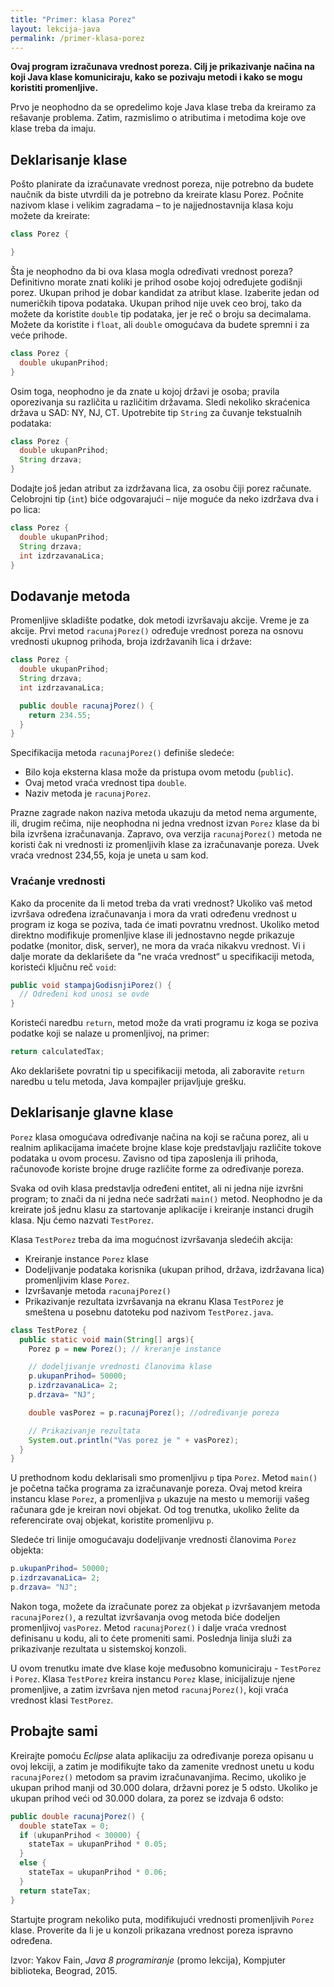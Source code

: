 ```yaml
---
title: "Primer: klasa Porez"
layout: lekcija-java
permalink: /primer-klasa-porez
---
```


**Ovaj program izračunava vrednost poreza. Cilj je prikazivanje načina na koji Java klase komuniciraju, kako se pozivaju metodi i kako se mogu koristiti promenljive.**

Prvo je neophodno da se opredelimo koje Java klase treba da kreiramo za rešavanje problema. Zatim, razmislimo o atributima i metodima koje ove klase treba da imaju.

## Deklarisanje klase

Pošto planirate da izračunavate vrednost poreza, nije potrebno da budete naučnik da biste utvrdili da je potrebno da kreirate klasu Porez. Počnite nazivom klase i velikim zagradama – to je najjednostavnija klasa koju možete da kreirate:

```java
class Porez {

}
```

Šta je neophodno da bi ova klasa mogla određivati vrednost poreza? Definitivno morate znati koliki je prihod osobe kojoj određujete godišnji porez. Ukupan prihod je dobar kandidat za atribut klase. Izaberite jedan od numeričkih tipova podataka. Ukupan prihod nije uvek ceo broj, tako da možete da koristite `double` tip podataka, jer je reč o broju sa decimalama. Možete da koristite i `float`, ali `double` omogućava da budete spremni i za veće prihode.

```java
class Porez {
  double ukupanPrihod;
}
```

Osim toga, neophodno je da znate u kojoj državi je osoba; pravila oporezivanja su različita u različitim državama. Sledi nekoliko skraćenica država u SAD: NY, NJ, CT. Upotrebite tip `String` za čuvanje tekstualnih podataka:

```java
class Porez {
  double ukupanPrihod;
  String drzava;
}
```

Dodajte još jedan atribut za izdržavana lica, za osobu čiji porez računate. Celobrojni tip (`int`) biće odgovarajući – nije moguće da neko izdržava dva i po lica:

```java
class Porez {
  double ukupanPrihod;
  String drzava;
  int izdrzavanaLica;
}
```

## Dodavanje metoda

Promenljive skladište podatke, dok metodi izvršavaju akcije. Vreme je za akcije. Prvi metod `racunajPorez()` određuje vrednost poreza na osnovu vrednosti ukupnog prihoda, broja izdržavanih lica i države:

```java
class Porez {
  double ukupanPrihod;
  String drzava;
  int izdrzavanaLica;

  public double racunajPorez() {
    return 234.55;
  }
}
```

Specifikacija metoda `racunajPorez()` definiše sledeće:
- Bilo koja eksterna klasa može da pristupa ovom metodu (`public`).
- Ovaj metod vraća vrednost tipa `double`.
- Naziv metoda je `racunajPorez`.

Prazne zagrade nakon naziva metoda ukazuju da metod nema argumente, ili, drugim rečima, nije neophodna ni jedna vrednost izvan `Porez` klase da bi bila izvršena izračunavanja. Zapravo, ova verzija `racunajPorez()` metoda ne koristi čak ni vrednosti iz promenljivih klase za izračunavanje poreza. Uvek vraća vrednost 234,55, koja je uneta u sam kod.

### Vraćanje vrednosti

Kako da procenite da li metod treba da vrati vrednost? Ukoliko vaš metod izvršava određena izračunavanja i mora da vrati određenu vrednost u program iz koga se poziva, tada će imati povratnu vrednost. Ukoliko metod direktno modifikuje promenljive klase ili jednostavno negde prikazuje podatke (monitor, disk, server), ne mora da vraća nikakvu vrednost. Vi i dalje morate da deklarišete da "ne vraća vrednost“ u specifikaciji metoda, koristeći ključnu reč `void`:

```java
public void stampajGodisnjiPorez() {
  // Određeni kod unosi se ovde
}
```

Koristeći naredbu `return`, metod može da vrati programu iz koga se poziva podatke koji se nalaze u promenljivoj, na primer:

```java
return calculatedTax;
```

Ako deklarišete povratni tip u specifikaciji metoda, ali zaboravite `return` naredbu u telu metoda, Java kompajler prijavljuje grešku.

## Deklarisanje glavne klase

`Porez` klasa omogućava određivanje načina na koji se računa porez, ali u realnim aplikacijama imaćete brojne klase koje predstavljaju različite tokove podataka u ovom procesu. Zavisno od tipa zaposlenja ili prihoda, računovođe koriste brojne druge različite forme za određivanje poreza.

Svaka od ovih klasa predstavlja određeni entitet, ali ni jedna nije izvršni program; to znači da ni jedna neće sadržati `main()` metod. Neophodno je da kreirate još jednu klasu za startovanje aplikacije i kreiranje instanci drugih klasa. Nju ćemo nazvati `TestPorez`.

Klasa `TestPorez` treba da ima mogućnost izvršavanja sledećih akcija:
- Kreiranje instance `Porez` klase
- Dodeljivanje podataka korisnika (ukupan prihod, država, izdržavana lica) promenljivim klase `Porez`.
- Izvršavanje metoda `racunajPorez()`
- Prikazivanje rezultata izvršavanja na ekranu Klasa `TestPorez` je smeštena u posebnu datoteku pod nazivom `TestPorez.java`.

```java
class TestPorez {
  public static void main(String[] args){
    Porez p = new Porez(); // kreranje instance

    // dodeljivanje vrednosti članovima klase
    p.ukupanPrihod= 50000;
    p.izdrzavanaLica= 2;
    p.drzava= "NJ";

    double vasPorez = p.racunajPorez(); //određivanje poreza

    // Prikazivanje rezultata
    System.out.println("Vas porez je " + vasPorez);
  }
}
```

U prethodnom kodu deklarisali smo promenljivu `p` tipa `Porez`. Metod `main()` je početna tačka programa za izračunavanje poreza. Ovaj metod kreira instancu klase `Porez`, a promenljiva `p` ukazuje na mesto u memoriji vašeg računara gde je kreiran novi objekat. Od tog trenutka, ukoliko želite da referencirate ovaj objekat, koristite promenljivu `p`.

Sledeće tri linije omogućavaju dodeljivanje vrednosti članovima `Porez` objekta:

```java
p.ukupanPrihod= 50000;
p.izdrzavanaLica= 2;
p.drzava= "NJ";
```

Nakon toga, možete da izračunate porez za objekat `p` izvršavanjem metoda `racunajPorez()`, a rezultat izvršavanja ovog metoda biće dodeljen promenljivoj `vasPorez`. Metod `racunajPorez()` i dalje vraća vrednost definisanu u kodu, ali to ćete promeniti sami. Poslednja linija služi za prikazivanje rezultata u sistemskoj konzoli.

U ovom trenutku imate dve klase koje međusobno komuniciraju - `TestPorez` i `Porez`. Klasa `TestPorez` kreira instancu `Porez` klase, inicijalizuje njene promenljive, a zatim izvršava njen metod `racunajPorez()`, koji vraća vrednost klasi `TestPorez`.

## Probajte sami

Kreirajte pomoću *Eclipse* alata aplikaciju za određivanje poreza opisanu u ovoj lekciji, a zatim je modifikujte tako da zamenite vrednost unetu u kodu `racunajPorez()` metodom sa pravim izračunavanjima. Recimo, ukoliko je ukupan prihod manji od 30.000 dolara, državni porez je 5 odsto. Ukoliko je ukupan prihod veći od 30.000 dolara, za porez se izdvaja 6 odsto:

```java
public double racunajPorez() {
  double stateTax = 0;
  if (ukupanPrihod < 30000) {
    stateTax = ukupanPrihod * 0.05;
  }
  else {
    stateTax = ukupanPrihod * 0.06;
  }
  return stateTax;
}
```

Startujte program nekoliko puta, modifikujući vrednosti promenljivih `Porez` klase. Proverite da li je u konzoli prikazana vrednost poreza ispravno određena.


Izvor: Yakov Fain, *Java 8 programiranje* (promo lekcija), Kompjuter biblioteka, Beograd, 2015.
